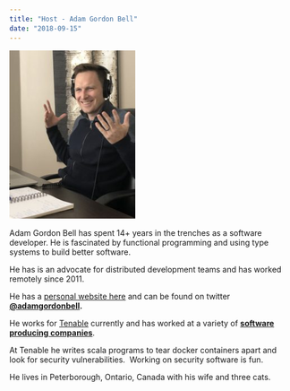 ```yaml
---
title: "Host - Adam Gordon Bell"
date: "2018-09-15"
---
```


![](images/IMG_1205-e1551831906127-225x300.jpg)

Adam Gordon Bell has spent 14+ years in the trenches as a software developer. He is fascinated by functional programming and using type systems to build better software.

He has is an advocate for distributed development teams and has worked remotely since 2011.

He has a [personal website here](http://adamgordonbell.com/) and can be found on twitter **[@adamgordonbell](https://twitter.com/adamgordonbell).**

He works for [Tenable](https://www.tenable.com/) currently and has worked at a variety of [**software producing companies**](https://www.linkedin.com/in/adamgordonbell/).

At Tenable he writes scala programs to tear docker containers apart and look for security vulnerabilities.  Working on security software is fun.

He lives in Peterborough, Ontario, Canada with his wife and three cats.
